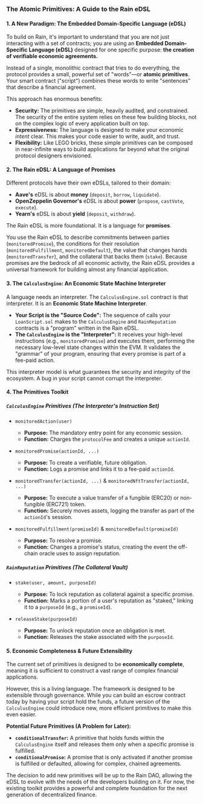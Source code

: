 ### **The Atomic Primitives: A Guide to the Rain eDSL**

#### **1. A New Paradigm: The Embedded Domain-Specific Language (eDSL)**

To build on Rain, it's important to understand that you are not just interacting with a set of contracts; you are using an **Embedded Domain-Specific Language (eDSL)** designed for one specific purpose: **the creation of verifiable economic agreements.**

Instead of a single, monolithic contract that tries to do everything, the protocol provides a small, powerful set of "words"—or **atomic primitives**. Your smart contract ("script") combines these words to write "sentences" that describe a financial agreement.

This approach has enormous benefits:
*   **Security:** The primitives are simple, heavily audited, and constrained. The security of the entire system relies on these few building blocks, not on the complex logic of every application built on top.
*   **Expressiveness:** The language is designed to make your economic *intent* clear. This makes your code easier to write, audit, and trust.
*   **Flexibility:** Like LEGO bricks, these simple primitives can be composed in near-infinite ways to build applications far beyond what the original protocol designers envisioned.

#### **2. The Rain eDSL: A Language of Promises**

Different protocols have their own eDSLs, tailored to their domain:
*   **Aave's** eDSL is about **money** (`deposit`, `borrow`, `liquidate`).
*   **OpenZeppelin Governor's** eDSL is about **power** (`propose`, `castVote`, `execute`).
*   **Yearn's** eDSL is about **yield** (`deposit`, `withdraw`).

The Rain eDSL is more foundational. It is a language for **promises**.

You use the Rain eDSL to describe commitments between parties (`monitoredPromise`), the conditions for their resolution (`monitoredFulfillment`, `monitoredDefault`), the value that changes hands (`monitoredTransfer`), and the collateral that backs them (`stake`). Because promises are the bedrock of all economic activity, the Rain eDSL provides a universal framework for building almost any financial application.

#### **3. The `CalculusEngine`: An Economic State Machine Interpreter**

A language needs an interpreter. The `CalculusEngine.sol` contract is that interpreter. It is an **Economic State Machine Interpreter**.

*   **Your Script is the "Source Code":** The sequence of calls your `LoanScript.sol` makes to the `CalculusEngine` and `RainReputation` contracts is a "program" written in the Rain eDSL.
*   **The `CalculusEngine` is the "Interpreter":** It receives your high-level instructions (e.g., `monitoredPromise`) and executes them, performing the necessary low-level state changes within the EVM. It validates the "grammar" of your program, ensuring that every promise is part of a fee-paid action.

This interpreter model is what guarantees the security and integrity of the ecosystem. A bug in your script cannot corrupt the interpreter.

#### **4. The Primitives Toolkit**

##### **`CalculusEngine` Primitives (The Interpreter's Instruction Set)**

*   `monitoredAction(user)`
    *   **Purpose:** The mandatory entry point for any economic session.
    *   **Function:** Charges the `protocolFee` and creates a unique `actionId`.

*   `monitoredPromise(actionId, ...)`
    *   **Purpose:** To create a verifiable, future obligation.
    *   **Function:** Logs a promise and links it to a fee-paid `actionId`.

*   `monitoredTransfer(actionId, ...)` & `monitoredNftTransfer(actionId, ...)`
    *   **Purpose:** To execute a value transfer of a fungible (ERC20) or non-fungible (ERC721) token.
    *   **Function:** Securely moves assets, logging the transfer as part of the `actionId`'s session.

*   `monitoredFulfillment(promiseId)` & `monitoredDefault(promiseId)`
    *   **Purpose:** To resolve a promise.
    *   **Function:** Changes a promise's status, creating the event the off-chain oracle uses to assign reputation.

##### **`RainReputation` Primitives (The Collateral Vault)**

*   `stake(user, amount, purposeId)`
    *   **Purpose:** To lock reputation as collateral against a specific promise.
    *   **Function:** Marks a portion of a user's reputation as "staked," linking it to a `purposeId` (e.g., a `promiseId`).

*   `releaseStake(purposeId)`
    *   **Purpose:** To unlock reputation once an obligation is met.
    *   **Function:** Releases the stake associated with the `purposeId`.

#### **5. Economic Completeness & Future Extensibility**

The current set of primitives is designed to be **economically complete**, meaning it is sufficient to construct a vast range of complex financial applications.

However, this is a living language. The framework is designed to be extensible through governance. While you can build an escrow contract today by having your script hold the funds, a future version of the `CalculusEngine` could introduce new, more efficient primitives to make this even easier.

**Potential Future Primitives (A Problem for Later):**
*   **`conditionalTransfer`:** A primitive that holds funds within the `CalculusEngine` itself and releases them only when a specific promise is fulfilled.
*   **`conditionalPromise`:** A promise that is only activated if another promise is fulfilled or defaulted, allowing for complex, chained agreements.

The decision to add new primitives will be up to the Rain DAO, allowing the eDSL to evolve with the needs of the developers building on it. For now, the existing toolkit provides a powerful and complete foundation for the next generation of decentralized finance.

<!-- make a note about how control flow is avaliable via solidity. we don't reinvent / reimplement this in Rain -->